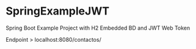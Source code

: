 # SpringExampleJWT
Spring Boot Example Project with H2 Embedded BD and JWT Web Token


Endpoint > localhost:8080/contactos/